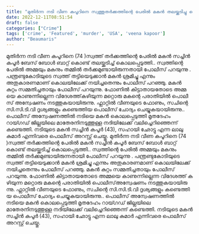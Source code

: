 ```yaml
---
title: "മുതിർന്ന നടി വീണ കപൂറിനെ സ്വത്തുതർക്കത്തിന്റെ പേരിൽ മകൻ തലയ്ക്കടിച്ചു കൊലപ്പെടുത്തി"
date: 2022-12-11T08:51:54
draft: false
categories: ["Crime"]
tags: ['crime', 'Featured', 'murder', 'USA', 'veena kapoor']
author: "Beaumaris"
---
```


മുതിർന്ന നടി വീണ കപൂറിനെ (74 )സ്വത്ത് തര്‍ക്കത്തിന്റെ പേരില്‍ മകൻ സച്ചിന്‍ കപൂര്‍ ബേസ് ബോള്‍ ബാറ്റ് കൊണ്ട് തലയ്ക്കടിച്ച് കൊലപ്പെടുത്തി.. സ്വത്തിന്റെ പേരിൽ അമ്മയും മകനും തമ്മിൽ തർക്കമുണ്ടായിരുന്നതായി പോലീസ് പറയുന്നു . പന്ത്രണ്ടുകോടിയുടെ സ്വത്ത് തട്ടിയെടുക്കാൻ മകൻ ശ്രമിച്ചു എന്നും അതുകാരണമാണ് കൊലയിലേക്ക് നയിച്ചതെന്നും പോലീസ് പറഞ്ഞു. മകൻ കുറ്റം സമ്മതിച്ചതായും പോലീസ് പറയുന്നു. ഫോ​ണി​ൽ കി​ട്ടാ​താ​യ​തോ​ടെ അമ്മ​യെ കാ​ണു​ന്നി​ല്ലെ​ന്ന വി​ദേ​ശ​ത്ത്​ ക​ഴി​യു​ന്ന മ​റ്റൊ​രു മ​ക​ന്റെ പ​രാ​തി​യി​ൽ പൊ​ലീ​സ്​ അ​ന്വേ​ഷ​ണം ന​ട​ത്തു​ക​യാ​യി​രു​ന്നു. ഫ്ലാ​റ്റി​ൽ വീ​ണ​യു​ടെ ഫോ​ണും, സ​ചി​ന്റെ സി.​സി.​ടി.​വി ദൃ​ശ്യ​ങ്ങ​ളും ക​ണ്ടെ​ത്തി​യ പൊ​ലീ​സ്​ ചോ​ദ്യം ചെ​യ്യു​ക​യാ​യി​രു​ന്നു.. പൊലീസ് അന്വേഷണത്തില്‍ നടിയെ മകന്‍ കൊലപ്പെടുത്തി മൃതദേഹം റായ്ഗഡ് ജില്ലയിലെ മാതേരനിനടുത്തുള്ള നദിയിലേക്ക് വലിച്ചെറിഞ്ഞെന്ന് കണ്ടെത്തി. നടിയുടെ മകന്‍ സച്ചിന്‍ കപൂര്‍ (43), സഹായി ഛോട്ടു എന്ന ലാലു കുമാര്‍ എന്നിവരെ പൊലീസ് അറസ്റ്റ് ചെയ്തു.
മുതിർന്ന നടി വീണ കപൂറിനെ (74 )സ്വത്ത് തര്‍ക്കത്തിന്റെ പേരില്‍ മകൻ സച്ചിന്‍ കപൂര്‍ ബേസ് ബോള്‍ ബാറ്റ് കൊണ്ട് തലയ്ക്കടിച്ച് കൊലപ്പെടുത്തി.. സ്വത്തിന്റെ പേരിൽ അമ്മയും മകനും തമ്മിൽ തർക്കമുണ്ടായിരുന്നതായി പോലീസ് പറയുന്നു . പന്ത്രണ്ടുകോടിയുടെ സ്വത്ത് തട്ടിയെടുക്കാൻ മകൻ ശ്രമിച്ചു എന്നും അതുകാരണമാണ് കൊലയിലേക്ക് നയിച്ചതെന്നും പോലീസ് പറഞ്ഞു. മകൻ കുറ്റം സമ്മതിച്ചതായും പോലീസ് പറയുന്നു. ഫോ​ണി​ൽ കി​ട്ടാ​താ​യ​തോ​ടെ അമ്മ​യെ കാ​ണു​ന്നി​ല്ലെ​ന്ന വി​ദേ​ശ​ത്ത്​ ക​ഴി​യു​ന്ന മ​റ്റൊ​രു മ​ക​ന്റെ പ​രാ​തി​യി​ൽ പൊ​ലീ​സ്​ അ​ന്വേ​ഷ​ണം ന​ട​ത്തു​ക​യാ​യി​രു​ന്നു. ഫ്ലാ​റ്റി​ൽ വീ​ണ​യു​ടെ ഫോ​ണും, സ​ചി​ന്റെ സി.​സി.​ടി.​വി ദൃ​ശ്യ​ങ്ങ​ളും ക​ണ്ടെ​ത്തി​യ പൊ​ലീ​സ്​ ചോ​ദ്യം ചെ​യ്യു​ക​യാ​യി​രു​ന്നു.. പൊലീസ് അന്വേഷണത്തില്‍ നടിയെ മകന്‍ കൊലപ്പെടുത്തി മൃതദേഹം റായ്ഗഡ് ജില്ലയിലെ മാതേരനിനടുത്തുള്ള നദിയിലേക്ക് വലിച്ചെറിഞ്ഞെന്ന് കണ്ടെത്തി. നടിയുടെ മകന്‍ സച്ചിന്‍ കപൂര്‍ (43), സഹായി ഛോട്ടു എന്ന ലാലു കുമാര്‍ എന്നിവരെ പൊലീസ് അറസ്റ്റ് ചെയ്തു.
